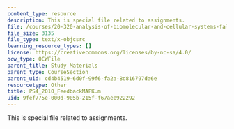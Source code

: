 ```yaml
---
content_type: resource
description: This is special file related to assignments.
file: /courses/20-320-analysis-of-biomolecular-and-cellular-systems-fall-2012/9fef775e000d905b215ff67aee922292_PS4_2010_FeedbackMAPK.m
file_size: 3135
file_type: text/x-objcsrc
learning_resource_types: []
license: https://creativecommons.org/licenses/by-nc-sa/4.0/
ocw_type: OCWFile
parent_title: Study Materials
parent_type: CourseSection
parent_uid: cd4b4519-6d0f-99f6-fa2a-8d816797da6e
resourcetype: Other
title: PS4_2010_FeedbackMAPK.m
uid: 9fef775e-000d-905b-215f-f67aee922292
---
```

This is special file related to assignments.